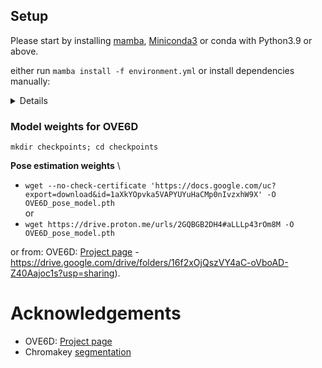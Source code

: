 ## Setup
Please start by installing [mamba](https://github.com/conda-forge/miniforge#mambaforge), [Miniconda3](https://conda.io/projects/conda/en/latest/user-guide/install/linux.html) or conda
with Python3.9 or above.

either run `mamba install -f environment.yml` or install dependencies manually:

<details>
Instal the following dependencies (Conda/Mamba or pip):

- [Pytorch3D](https://github.com/facebookresearch/pytorch3d/blob/main/INSTALL.md)
- numpy, opencv, trimesh, pyrender, scikit-image

At the time of writing, pip only.
- [Pyrealsense](https://pypi.org/project/pyrealsense/)
	- `pip install pyrealsense2==2.50.0.3812`
</details>

### Model weights for OVE6D
`mkdir checkpoints; cd checkpoints`

**Pose estimation weights** \
- `wget --no-check-certificate 'https://docs.google.com/uc?export=download&id=1aXkYOpvka5VAPYUYuHaCMp0nIvzxhW9X' -O OVE6D_pose_model.pth` \
or
- `wget https://drive.proton.me/urls/2GQBGB2DH4#aLLLp43rOm8M -O OVE6D_pose_model.pth`

or from:
OVE6D: [Project page](https://dingdingcai.github.io/ove6d-pose/) 
	- https://drive.google.com/drive/folders/16f2xOjQszVY4aC-oVboAD-Z40Aajoc1s?usp=sharing).

# Acknowledgements
- OVE6D: [Project page](https://dingdingcai.github.io/ove6d-pose/) 
- Chromakey [segmentation](https://en.wikipedia.org/wiki/Chroma_key)

